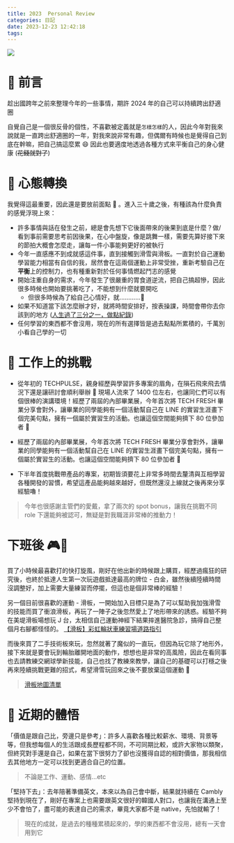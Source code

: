 ```yaml
---
title: 2023  Personal Review
categories: 日記
date: 2023-12-23 12:42:18
tags:
---
```


![](https://nijialin.com/images/2023/20231222_222229_ninja_cat.jpg)

# 🐔 前言

趁出國跨年之前來整理今年的一些事情，期許 2024 年的自己可以持續跨出舒適圈

自覺自己是一個很反骨的個性，不喜歡被定義就是`怎樣怎樣`的人，因此今年對我來說就是一直跨出舒適圈的一年，對我來說非常有趣，但偶爾有時候也是覺得自己到底在幹嘛，把自己搞這麼累 😄 因此也要適度地透過各種方式來平衡自己的身心健康 (~~花錢就對了~~)

<!-- more -->

# 🦉 心態轉換

我覺得這最重要，因此還是要放前面點 👀️ 。進入三十歲之後，有種該為什麼負責的感覺浮現上來：

- 許多事情與話在發生之前，總是會先想下它後面帶來的後果到底是什麼？做/看到事前需要思考前因後果，在心中盤旋，像是跳舞一樣，需要先算好接下來的節拍大概會怎麼走，讓每一件小事能夠更好的被執行
- 今年一直感應不到成就感這件事，直到接觸到滑雪與滑板。一直對於自己運動學習能力相當有自信的我，居然會在這兩個運動上非常受挫，重新考驗自己在**平衡**上的控制力，也有種重新對於任何事情燃起鬥志的感覺
- 開始注重自身的需求，今年發生了很嚴重的胃食道逆流，把自己搞超慘，因此很多時候也開始要挑著吃了，不能想到什麼就要開吃
  - 但很多時候為了給自己心情好，就............🎉️
- 如果不知道當下該怎麼辦才好，就將時間安排好，按表操課，時間會帶你去你該到的地方 ([人生過了三分之一，做點紀錄](https://nijialin.com/2023/11/22/nijia-30-years-old-4-quarter/))
- 任何學習的東西都不會沒用，現在的所有選擇皆是過去點點所累積的，千萬別小看自己學的一切

# 🐳 工作上的挑戰

- 從年初的 TECHPULSE，親身經歷與學習許多專案的眉角，在隕石飛來飛去情況下還是讓研討會順利舉辦 🎉️ 現場人流來了 1400 位左右，也讓同仁們可以有個很棒的演講環境！經歷了兩屆的內部畢業展，今年首次將 TECH FRESH 畢業分享會對外，讓畢業的同學能夠有一個活動幫自己在 LINE 的實習生涯畫下個完美句點，擁有一個屬於實習生的活動。也讓這個空間能夠擠下 80 位參加者 🎉️

- 經歷了兩屆的內部畢業展，今年首次將 TECH FRESH 畢業分享會對外，讓畢業的同學能夠有一個活動幫自己在 LINE 的實習生涯畫下個完美句點，擁有一個屬於實習生的活動。也讓這個空間能夠擠下 80 位參加者 🎉️

- 下半年首度挑戰帶產品的專案，初期皆須要花上非常多時間去釐清與互相學習各種開發的習慣，希望這產品能夠越來越好，但既然還沒上線就之後再來分享經驗嚕！

> 今年也很感謝主管們的愛戴，拿了兩次的 spot bonus，讓我在挑戰不同 role 下還能夠被認可，無疑是對我職涯非常棒的推動力！

# 下班後 🎮🎿

買了小時候最喜歡打的快打旋風，剛好在他出新的時候跟上購買，經歷過瘋狂的研究後，也終於抵達人生第一次玩遊戲抵達最高的牌位 - 白金，雖然後續陸續時間沒調整好，加上需要大量練習而停擺，但這也是個非常棒的經驗！

另一個目前很喜歡的運動 - 滑板，一開始加入目標只是為了可以幫助我加強滑雪的技能而買了衝浪滑板，再玩了一陣子之後忽然愛上了地形帶來的誘惑。經驗不夠在美堤滑板場想玩 J 台，太相信自己運動神經下結果摔進醫院急診，搞得自己整個月右腳都怪怪的。 [【滑板】彩虹輪狀車練習場道路指引](https://nijialin.com/2023/10/26/skateboard-rainbow-park/)

而後來買了二手技術板來玩，忽然就著了魔似的一直玩，但因為玩它除了地形外，接下來就是要會玩到輪胎離開地面的動作，想想也是非常的高風險，因此在看同事也去請教練交網球學新技能，自己也找了教練來教學，讓自己的基礎可以打穩之後再來陸續挑戰更難的招式，希望滑雪玩回來之後不要放棄這個運動 👀️

> [滑板地圖清單](https://maps.app.goo.gl/i2FSt9AztSkuLiH78)

# 🎲 近期的體悟

「價值是跟自己比，旁邊只是參考」：許多人喜歡各種比較薪水、環境、背景等等，但我想每個人的生活跟成長歷程都不同，不可同期比較，或許大家物以類聚，但終究對手還是自己，如果在當下很努力了卻也沒獲得自認的相對價值，那我相信去其他地方一定可以找到更適合自己的位置。

> 不論是工作、運動、感情...etc

「堅持下去」：去年陪著準備英文，本來以為自己會中斷，結果就持續在 Cambly 堅持到現在了，剛好在專案上也需要跟英文很好的韓國人對口，也讓我在溝通上至少不會怕了，盡可能的表達自己的需求，畢竟大家都不是 native，先怕就輸了！

> 現在的成就，是過去的種種累積起來的，學的東西都不會沒用，總有一天會用到它
